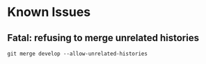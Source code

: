 # Known Issues

## Fatal: refusing to merge unrelated histories

```
git merge develop --allow-unrelated-histories
```
